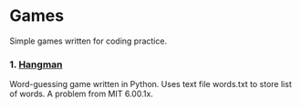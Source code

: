 # Games
Simple games written for coding practice.
### 1. [Hangman](https://github.com/rajitbanerjee/games/tree/master/hangman)
Word-guessing game written in Python. Uses text file words.txt to store list of words. A problem from MIT 6.00.1x.

